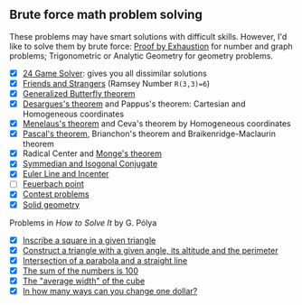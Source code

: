 ## Brute force math problem solving

These problems may have smart solutions with difficult skills. However, I'd like to solve them by brute force: [Proof by Exhaustion](https://en.wikipedia.org/wiki/Proof_by_exhaustion) for number and graph problems; Trigonometric or Analytic Geometry for geometry problems.

- [x] [24 Game Solver](https://github.com/auntyellow/24): gives you all dissimilar solutions
- [x] [Friends and Strangers](ramsey.md) (Ramsey Number `R(3,3)=6`)
- [x] [Generalized Butterfly theorem](butterfly.md)
- [x] [Desargues's theorem](desargues.md) and Pappus's theorem: Cartesian and Homogeneous coordinates
- [x] [Menelaus's theorem](menelaus.md) and Ceva's theorem by Homogeneous coordinates
- [x] [Pascal's theorem](pascal.md), Brianchon's theorem and Braikenridge-Maclaurin theorem
- [x] Radical Center and [Monge's theorem](monge.md)
- [x] [Symmedian and Isogonal Conjugate](symmedian.md)
- [x] [Euler Line and Incenter](euler-line.md)
- [ ] [Feuerbach point](feuerbach.md)
- [x] [Contest problems](contest.md)
- [x] [Solid geometry](sphere.md)

Problems in *How to Solve It* by G. Pólya

- [x] [Inscribe a square in a given triangle](polya/square.md)
- [x] [Construct a triangle with a given angle, its altitude and the perimeter](polya/triangle.md)
- [x] [Intersection of a parabola and a straight line](polya/parabola.md)
- [x] [The sum of the numbers is 100](polya/sum100.md)
- [x] [The "average width" of the cube](polya/cube.md)
- [x] [In how many ways can you change one dollar?](polya/change_dollar.md)